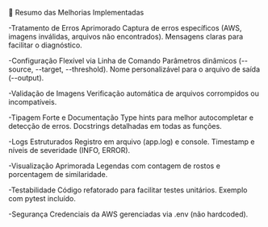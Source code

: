 📌 Resumo das Melhorias Implementadas

-Tratamento de Erros Aprimorado
Captura de erros específicos (AWS, imagens inválidas, arquivos não encontrados).
Mensagens claras para facilitar o diagnóstico.

-Configuração Flexível via Linha de Comando
Parâmetros dinâmicos (--source, --target, --threshold).
Nome personalizável para o arquivo de saída (--output).

-Validação de Imagens
Verificação automática de arquivos corrompidos ou incompatíveis.

-Tipagem Forte e Documentação
Type hints para melhor autocompletar e detecção de erros.
Docstrings detalhadas em todas as funções.

-Logs Estruturados
Registro em arquivo (app.log) e console.
Timestamp e níveis de severidade (INFO, ERROR).

-Visualização Aprimorada
Legendas com contagem de rostos e porcentagem de similaridade.

-Testabilidade
Código refatorado para facilitar testes unitários.
Exemplo com pytest incluído.

-Segurança
Credenciais da AWS gerenciadas via .env (não hardcoded).
